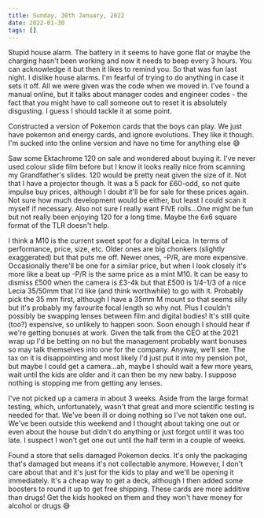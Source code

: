 ```yaml
---
title: Sunday, 30th January, 2022
date: 2022-01-30
tags: []
---
```


Stupid house alarm. The battery in it seems to have gone flat or maybe the charging hasn't been working and now it needs to beep every 3 hours. You can acknowledge it but then it likes to remind you. So that was fun last night. I dislike house alarms. I'm fearful of trying to do anything in case it sets it off. All we were given was the code when we moved in. I've found a manual online, but it talks about manager codes and engineer codes - the fact that you might have to call someone out to reset it is absolutely disgusting. I guess I should tackle it at some point. 

Constructed a version of Pokemon cards that the boys can play. We just have pokemon and energy cards, and ignore evolutions. They like it though. I'm sucked into the online version and have no time for anything else 😅

Saw some Ektachrome 120 on sale and wondered about buying it. I've never used colour slide film before but I know it looks really nice from scanning my Grandfather's slides. 120 would be pretty neat given the size of it. Not that I have a projector though. It was a 5 pack for £60-odd, so not quite impulse buy prices, although I doubt it'll be for sale for these prices again. Not sure how much development would be either, but least I could scan it myself if necessary. Also not sure I really want FIVE rolls...One might be fun but not really been enjoying 120 for a long time. Maybe the 6x6 square format of the TLR doesn't help.

I think a M10 is the current sweet spot for a digital Leica. In terms of performance, price, size, etc. Older ones are big chonkers (slightly exaggerated) but that puts me off. Newer ones, -P/R, are more expensive. Occasionally there'll be one for a similar price, but when I look closely it's more like a beat up -P/R is the same price as a mint M10. It can be easy to dismiss £500 when the camera is £3-4k but that £500 is 1/4-1/3 of a nice Lecia 35/50mm that I'd like (and think worthwhile) to go with it. Probably pick the 35 mm first, although I have a 35mm M mount so that seems silly but it's probably my favourite focal length so why not. Plus I couldn't possibly be swapping lenses between film and digital bodies! It's still quite (too?) expensive, so unlikely to happen soon. Soon enough I should hear if we're getting bonuses at work. Given the talk from the CEO at the 2021 wrap up I'd be betting on no but the management probably want bonuses so may talk themselves into one for the company. Anyway, we'll see. The tax on it is disappointing and most likely I'd just put it into my pension pot, but maybe I could get a camera...ah, maybe I should wait a few more years, wait until the kids are older and it can then be my new baby. I suppose nothing is stopping me from getting any lenses. 

I've not picked up a camera in about 3 weeks. Aside from the large format testing, which, unfortunately, wasn't that great and more scientific testing is needed for that. We've been ill or doing nothing so I've not taken one out. We've been outside this weekend and I thought about taking one out or even about the house but didn't do anything or just forgot until it was too late. I suspect I won't get one out until the half term in a couple of weeks. 

Found a store that sells damaged Pokemon decks. It's only the packaging that's damaged but means it's not collectable anymore. However, I don't care about that and it's just for the kids to play and we'll be opening it immediately. It's a cheap way to get a deck, although I then added some boosters to round it up to get free shipping. These cards are more additive than drugs! Get the kids hooked on them and they won't have money for alcohol or drugs 😅